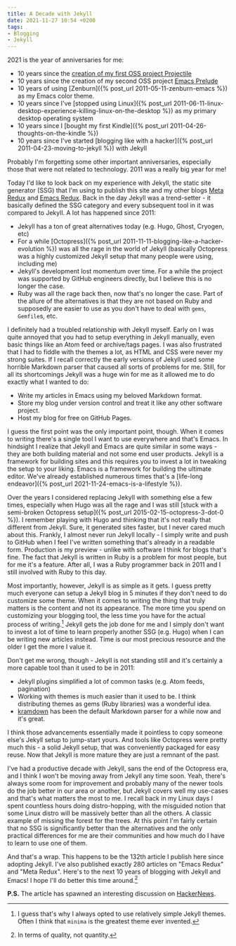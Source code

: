 ```yaml
---
title: A Decade with Jekyll
date: 2021-11-27 10:54 +0200
tags:
- Blogging
- Jekyll
---
```


2021 is the year of anniversaries for me:

- 10 years since the [creation of my first OSS project Projectile](https://metaredux.com/posts/2021/10/28/projectile-turns-10.html)
- 10 years since the creation of my second OSS project [Emacs Prelude](https://github.com/bbatsov/prelude)
- 10 years of using [Zenburn]({% post_url 2011-05-11-zenburn-emacs %}) as my Emacs color theme.
- 10 years since I've [stopped using Linux]({% post_url 2011-06-11-linux-desktop-experience-killing-linux-on-the-desktop %}) as my primary desktop operating system
- 10 years since I [bought my first Kindle]({% post_url 2011-04-26-thoughts-on-the-kindle %})
- 10 years since I've started [blogging like with a hacker]({% post_url 2011-04-23-moving-to-jekyll %}) with Jekyll

Probably I'm forgetting some other important anniversaries, especially those that were not related to technology. 2011 was a really big year for me!

Today I'd like to look back on my experience with Jekyll, the static site
generator (SSG) that I'm using to publish this site and my other blogs [Meta
Redux](https://metaredux.com) and [Emacs Redux](https://emacsredux.com).  Back
in the day Jekyll was a trend-setter - it basically defined the SSG category and
every subsequent tool in it was compared to Jekyll. A lot has happened since
2011:

- Jekyll has a ton of great alternatives today (e.g. Hugo, Ghost, Cryogen, etc)
- For a while [Octopress]({% post_url 2011-11-11-blogging-like-a-hacker-evolution %}) was all the rage in the world of Jekyll (basically Octopress was a highly customized Jekyll setup that many people were using, including me)
- Jekyll's development lost momentum over time. For a while the project was supported by GitHub engineers directly, but I believe this is no longer the case.
- Ruby was all the rage back then, now that's no longer the case. Part of the allure of the alternatives is that they are not based on Ruby and supposedly are easier to
use as you don't have to deal with `gems`, `Gemfile`s, etc.

I definitely had a troubled relationship with Jekyll myself. Early on I was quite annoyed that you had to setup everything in Jekyll manually, even basic things like
an Atom feed or archive/tags pages. I was also frustrated that I had to fiddle with the themes a lot, as HTML and CSS were never my strong suites. If I recall correctly the early versions of Jekyll used some horrible Markdown parser that caused all sorts of problems for me. Still, for all its
shortcomings Jekyll was a huge win for me as it allowed me to do exactly what I wanted to do:

- Write my articles in Emacs using my beloved Markdown format.
- Store my blog under version control and treat it like any other software project.
- Host my blog for free on GitHub Pages.

I guess the first point was the only important point, though. When it comes to writing there's a single tool I want to use everywhere and that's Emacs.
In hindsight I realize that Jekyll and Emacs are quite similar in some ways - they are both building material and not some end user products. Jekyll is
a framework for building sites and this requires you to invest a lot in tweaking the setup to your liking. Emacs is a framework for building the ultimate
editor. We've already established numerous times that's a [life-long endeavor]({% post_url 2021-11-24-emacs-is-a-lifestyle %}).

Over the years I considered replacing Jekyll with something else a few times,
especially when Hugo was all the rage and I was still [stuck with a semi-broken
Octopress setup]({% post_url 2015-02-15-octopress-3-dot-0 %}). I remember
playing with Hugo and thinking that it's not really that different from
Jekyll. Sure, it generated sites faster, but I never cared much about
this. Frankly, I almost never run Jekyll locally - I simply write and push to GitHub when
I feel I've written something that's already in a readable form. Production is
my preview - unlike with software I think for blogs that's fine.  The fact that
Jekyll is written in Ruby is a problem for most people, but for me it's a
feature. After all, I was a Ruby programmer back in 2011 and I still involved with Ruby to this day.

Most importantly, however, Jekyll is as simple as it gets. I guess pretty much everyone can setup a Jekyll blog in 5 minutes if they don't need to do customize
some theme. When it comes to writing the thing that truly matters is the content and not its appearance. The more time you spend on customizing your blogging
tool, the less time you have for the actual process of writing.[^1] Jekyll gets the job done for me and I simply don't want to invest a lot of time to learn properly
another SSG (e.g. Hugo) when I can be writing new articles instead. Time is our most precious resource and the older I get the more I value it.

Don't get me wrong, though - Jekyll is not standing still and it's certainly a more
capable tool than it used to be in 2011:

- Jekyll plugins simplified a lot of common tasks (e.g. Atom feeds, pagination)
- Working with themes is much easier than it used to be. I think distributing themes
as gems (Ruby libraries) was a wonderful idea.
- [kramdown](https://kramdown.gettalong.org/) has been the default Markdown parser for a while now and it's great.

I think those advancements essentially made it pointless to copy someone else's Jekyll setup to jump-start yours. And tools like Octopress were pretty much this - a solid Jekyll setup, that was conveniently packaged for easy reuse. Now that Jekyll is more mature they are just a remnant of the past.

I've had a productive decade with Jekyll, sans the end of the Octopress era, and I think I won't be moving away from Jekyll any time soon.
Yeah, there's always some room for improvement and probably many of the newer tools do the job better in our area or another, but Jekyll covers well my
use-cases and that's what matters the most to me. I recall back in my Linux days I spent countless hours doing distro-hopping, with the misguided notion that
some Linux distro will be massively better than all the others. A classic example of missing the forest for the trees. At this point I'm fairly certain that
no SSG is significantly better than the alternatives and the only practical differences for me are their communities and how much do I have to learn to use one
of them.

And that's a wrap. This happens to be the 132th article I publish here since adopting Jekyll. I've also published exactly 280 articles on "Emacs Redux" and "Meta Redux". Here's to the next 10 years of blogging with Jekyll and Emacs! I hope I'll do better this time around.[^2]

**P.S.** The article has spawned an interesting discussion on [HackerNews](https://news.ycombinator.com/item?id=29378307).

[^1]: I guess that's why I always opted to use relatively simple Jekyll themes. Often I think that `minima` is the greatest theme ever invented.
[^2]: In terms of quality, not quantity.
